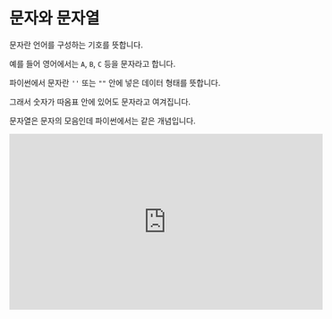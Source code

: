 # 문자와 문자열

문자란 언어를 구성하는 기호를 뜻합니다.

예를 들어 영어에서는 `A`, `B`, `C` 등을 문자라고 합니다.

파이썬에서 문자란 `''` 또는 `""` 안에 넣은 데이터 형태를 뜻합니다.

그래서 숫자가 따옴표 안에 있어도 문자라고 여겨집니다.

문자열은 문자의 모음인데 파이썬에서는 같은 개념입니다.

<iframe
  loading="lazy"
  width="560"
  height="315"
  className="youtube" src="https://www.youtube.com/embed/NT0qINEacEo"
  title="YouTube video player"
  frameBorder="0"
  allow="accelerometer; autoplay; clipboard-write; encrypted-media; gyroscope; picture-in-picture"
/>

## 파이썬에서 문자 만들기

문자는 항상 `''` 또는 `""` 안에 값이 있어야 합니다.

하지만 `''`와 `""` 안의 값은 항상 한 줄 안에 있어야 합니다.

옆에 있는 예시를 보면 `Hello`와 `World`가 한 줄에 없어서 에러가 생긴 것입니다.

<iframe
  loading="lazy"
  title="Python Playground"
  src="https://trinket.io/embed/python/7c86f7328a"
  height="400"
/>

## 문자 - 여러 줄

만일 문자와 문자 사이에 많은 줄이 있는 형태로 데이터를 출력하고 싶다면 어떻게 할까요?

예를 들어 `hello world`를 출력하는 방법은 있을까요?

다양한 방법이 있겠지만 3개 예시를 보겠습니다.

4번째 방법을 보면 `''' '''`를 사용했습니다.

이 기호 안에 저희는 새로운 줄(enter)을 넣어서 사용할 수 있습니다. 하지만 `''`와 `""`에서는 새로운 줄을 사용할 수 없습니다.

`''' '''` 대신 `""" """`를 사용해도 됩니다.

<iframe
  loading="lazy"
  title="Python Playground"
  src="https://trinket.io/embed/python/c420acd5f8"
  height="400"
/>
